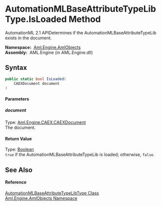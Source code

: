 AutomationMLBaseAttributeTypeLibType.IsLoaded Method
====================================================
AutomationML 2.1 APIDetermines if the AutomationMLBaseAttributeTypeLib exists in the document.

  **Namespace:**  [Aml.Engine.AmlObjects][1]  
  **Assembly:**  AML.Engine (in AML.Engine.dll)

Syntax
------

```csharp
public static bool IsLoaded(
	CAEXDocument document
)
```

#### Parameters

##### *document*
Type: [Aml.Engine.CAEX.CAEXDocument][2]  
The document.

#### Return Value
Type: [Boolean][3]  
`true` if the AutomationMLBaseAttributeTypeLib is loaded; otherwise, `false`. 

See Also
--------

#### Reference
[AutomationMLBaseAttributeTypeLibType Class][4]  
[Aml.Engine.AmlObjects Namespace][1]  

[1]: ../README.md
[2]: ../../Aml.Engine.CAEX/CAEXDocument/README.md
[3]: https://docs.microsoft.com/dotnet/api/system.boolean
[4]: README.md
[5]: https://www.automationml.org
[6]: ../../icons/logoShade.png